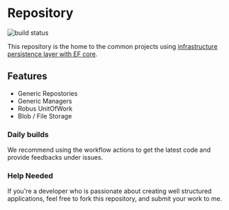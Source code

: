 # Repository

![build status](https://github.com/akhakpouri/daytona/actions/workflows/ci.yml/badge.svg)

This repository is the home to the common projects using [infrastructure persistence layer with EF core](https://docs.microsoft.com/en-us/dotnet/architecture/microservices/microservice-ddd-cqrs-patterns/infrastructure-persistence-layer-implementation-entity-framework-core).

## Features
- Generic Repostories
- Generic Managers
- Robus UnitOfWork
- Blob / File Storage

### Daily builds
We recommend using the workflow actions to get the latest code and provide feedbacks under issues.

### Help Needed
If you're a developer who is passionate about creating well structured applications, feel free to fork this repository, and submit your work to me.